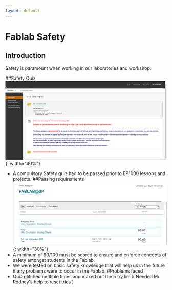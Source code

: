 ```yaml
---
layout: default
---
```


# Fablab Safety
## Introduction
Safety is paramount when working in our laboratories and workshop.


##Safety Quiz
![](docs/images/fablab.png){: width="40%"}
-  A compulsory Safety quiz had to be passed prior to EP1000 lessons and projects.
##Passing requirements
![](docs/images/safety.png){: width="30%"}
-  A minimum of 90/100 must be scored to ensure and enforce concepts of safety amongst students in the Fablab.
-  We were tested on basic safety knowledge that will help us in the future if any problems were to occur in the Fablab.
#Problems faced
-  Quiz glitched multiple times and maxed out the 5 try limit( Needed Mr Rodney's help to reset tries )
